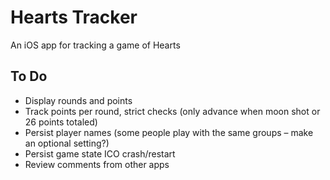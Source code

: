 # Hearts Tracker
An iOS app for tracking a game of Hearts

## To Do
- Display rounds and points
- Track points per round, strict checks (only advance when moon shot or 26 points totaled)
- Persist player names (some people play with the same groups – make an optional setting?)
- Persist game state ICO crash/restart
- Review comments from other apps

